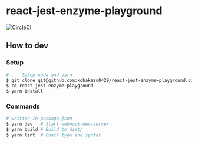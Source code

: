 # react-jest-enzyme-playground

[![CircleCI](https://circleci.com/gh/kobakazu0429/react-jest-enzyme-playground/tree/master.svg?style=svg)](https://circleci.com/gh/kobakazu0429/react-jest-enzyme-playground/tree/master)

## How to dev

### Setup

```bash
# ... Setup node and yarn
$ git clone git@github.com:kobakazu0429/react-jest-enzyme-playground.git
$ cd react-jest-enzyme-playground
$ yarn install
```

### Commands

```bash
# written in package.json
$ yarn dev   # Start webpack-dev-server
$ yarn build # Build to dist/
$ yarn lint  # Check type and syntax
```
